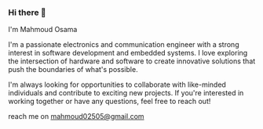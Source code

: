 ### Hi there 👋
I'm Mahmoud Osama

I'm a passionate electronics and communication engineer with a strong interest in software development and embedded systems. I love exploring the intersection of hardware and software to create innovative solutions that push the boundaries of what's possible.

I'm always looking for opportunities to collaborate with like-minded individuals and contribute to exciting new projects. If you're interested in working together or have any questions, feel free to reach out!

reach me on mahmoud02505@gmail.com
